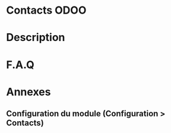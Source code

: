 # Contacts ODOO

# Description

# F.A.Q

# Annexes

## Configuration du module (Configuration > Contacts)